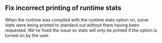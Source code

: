 ## Fix incorrect printing of runtime stats

When the runtime was compiled with the runtime stats option on, some stats were being printed to standard out without them having been requested. We've fixed the issue so stats will only be printed if the option is turned on by the user.
